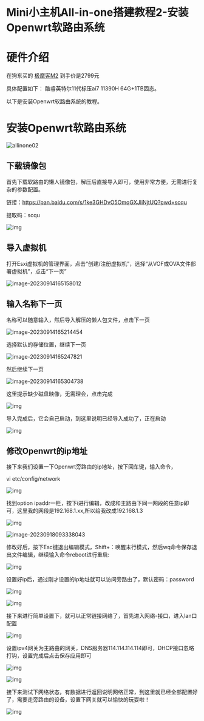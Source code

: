 # Mini小主机All-in-one搭建教程2-安装Openwrt软路由系统



# 硬件介绍

在狗东买的 [极摩客M2](https://u.jd.com/Pq3ObYl) 到手价是2799元

具体配置如下： 酷睿英特尔11代标压ai7 11390H  64G+1TB固态。

以下是安装Openwrt软路由系统的教程。

# 安装Openwrt软路由系统

![allinone02](https://imgoss.xgss.net/picgo/allinone02.jpg?aliyun)



## 下载镜像包

首先下载软路由的懒人镜像包，解压后直接导入即可，使用非常方便，无需进行复杂的参数配置。

链接：https://pan.baidu.com/s/1ke3GHDvO5OmqGXJliNjtUQ?pwd=scqu

提取码：scqu

![img](https://imgoss.xgss.net/picgo/b600236e9b384f9983194d3546e23592.png?aliyun)

## 导入虚拟机

打开Esxi虚拟机的管理界面，点击“创建/注册虚拟机”，选择“从VOF或OVA文件部署虚拟机”，点击“下一页”

![image-20230914165158012](https://imgoss.xgss.net/picgo/image-20230914165158012.png?aliyun)



## 输入名称下一页

名称可以随意输入，然后导入解压的懒人包文件，点击下一页

![image-20230914165214454](https://imgoss.xgss.net/picgo/image-20230914165214454.png?aliyun)

选择默认的存储位置，继续下一页 

![image-20230914165247821](https://imgoss.xgss.net/picgo/image-20230914165247821.png?aliyun)



然后继续下一页

![image-20230914165304738](https://imgoss.xgss.net/picgo/image-20230914165304738.png?aliyun)

这里提示缺少磁盘映像，无需理会，点击完成

![img](https://imgoss.xgss.net/picgo/db3d0b26646a4551a7e8fbefa9788c66.png?aliyun)



导入完成后，它会自己启动，到这里说明已经导入成功了，正在启动

![img](https://imgoss.xgss.net/picgo/db3d0b26646a4551a7e8fbefa9788c66.png?aliyun)

## 修改Openwrt的ip地址

接下来我们设置一下Openwrt旁路由的ip地址，按下回车键，输入命令，

vi etc/config/network

![img](https://imgoss.xgss.net/picgo/847ebe32de1e4bf2a6335f69c7190790.png?aliyun)



找到option ipaddr一栏，按下i进行编辑，改成和主路由下同一网段的任意ip即可，这里我的网段是192.168.1.xx,所以给我改成192.168.1.3

![img](https://imgoss.xgss.net/picgo/6a0aef724e6e441dbd35e40662edc63d.png?aliyun)

![image-20230918093338043](https://imgoss.xgss.net/picgo/image-20230918093338043.png?aliyun)



修改好后，按下Esc键退出编辑模式，Shift+：唤醒末行模式，然后wq命令保存退出文件编辑，继续输入命令reboot进行重启:

![img](https://imgoss.xgss.net/picgo/86e6c7cd7d294473bda3934b850817d2.png?aliyun)



设置好ip后，通过刚才设置的ip地址就可以访问旁路由了，默认密码：password

![img](https://imgoss.xgss.net/picgo/92816cbb41c44806a2ab9462b8f4bd38.png?aliyun)





![img](https://imgoss.xgss.net/picgo/e685cdc068ba495883d7d6bc0100730e.png?aliyun)



接下来进行简单设置下，就可以正常链接网络了，首先进入网络-接口，进入lan口配置

![img](https://imgoss.xgss.net/picgo/c609c470d49146d29870451a009a11a9.png?aliyun)



设置ipv4网关为主路由的网关，DNS服务器114.114.114.114即可，DHCP接口忽略打钩，设置完成后点击保存应用即可

![img](https://imgoss.xgss.net/picgo/bcfb320e66c946339e2d675a614b50cf.png?aliyun)

![img](https://imgoss.xgss.net/picgo/05bf398ebfd94e4b8f04840d14ea63d6.png?aliyun)


接下来测试下网络状态，有数据进行返回说明网络正常，到这里就已经全部配置好了，需要走旁路由的设备，设置下网关就可以愉快的玩耍啦！

![img](https://imgoss.xgss.net/picgo/077451e1ac1148c3838115d366349b35.png?aliyun)
